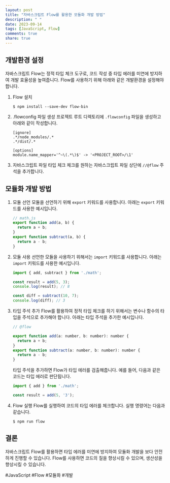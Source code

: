 ```yaml
---
layout: post
title: "자바스크립트 Flow를 활용한 모듈화 개발 방법"
description: " "
date: 2023-09-14
tags: [JavaScript, Flow]
comments: true
share: true
---
```


## 개발환경 설정
자바스크립트 Flow는 정적 타입 체크 도구로, 코드 작성 중 타입 에러를 미연에 방지하여 개발 효율성을 높여줍니다. Flow를 사용하기 위해 아래와 같은 개발환경을 설정해야 합니다.

1. Flow 설치
   ```
   $ npm install --save-dev flow-bin
   ```

2. .flowconfig 파일 생성
   프로젝트 루트 디렉토리에 `.flowconfig` 파일을 생성하고 아래와 같이 작성합니다.
   ```
   [ignore]
   .*/node_modules/.*
   .*/dist/.*

   [options]
   module.name_mapper='^~\(.*\)$' -> '<PROJECT_ROOT>/\1'
   ```

3. 자바스크립트 파일 타입 체크
   체크를 원하는 자바스크립트 파일 상단에 `//@flow` 주석을 추가합니다.

## 모듈화 개발 방법

1. 모듈 선언
   모듈을 선언하기 위해 `export` 키워드를 사용합니다. 아래는 `export` 키워드를 사용한 예시입니다.

   ```javascript
   // math.js
   export function add(a, b) {
     return a + b;
   }
   export function subtract(a, b) {
     return a - b;
   }
   ```

2. 모듈 사용
   선언한 모듈을 사용하기 위해서는 `import` 키워드를 사용합니다. 아래는 `import` 키워드를 사용한 예시입니다.

   ```javascript
   import { add, subtract } from './math';

   const result = add(5, 3);
   console.log(result); // 8

   const diff = subtract(10, 7);
   console.log(diff); // 3
   ```

3. 타입 주석 추가
   Flow를 활용하여 정적 타입 체크를 하기 위해서는 변수나 함수의 타입을 주석으로 추가해야 합니다. 아래는 타입 주석을 추가한 예시입니다.

   ```javascript
   // @flow

   export function add(a: number, b: number): number {
     return a + b;
   }
   export function subtract(a: number, b: number): number {
     return a - b;
   }
   ```

   타입 주석을 추가하면 Flow가 타입 에러를 검출해줍니다. 예를 들어, 다음과 같은 코드는 타입 에러로 판단됩니다.

   ```javascript
   import { add } from './math';

   const result = add(5, '3');
   ```

4. Flow 실행
   Flow를 실행하여 코드의 타입 에러를 체크합니다. 실행 명령어는 다음과 같습니다.

   ```
   $ npm run flow
   ```

## 결론
자바스크립트 Flow를 활용하면 타입 에러를 미연에 방지하여 모듈화 개발을 보다 안전하게 진행할 수 있습니다. Flow를 사용하면 코드의 질을 향상시킬 수 있으며, 생산성을 향상시킬 수 있습니다.

#JavaScript #Flow #모듈화 #개발